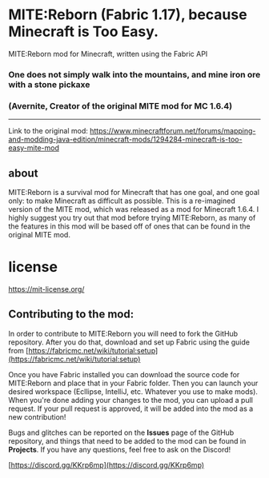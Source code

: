# MITE:Reborn (Fabric 1.17), because Minecraft is Too Easy.
MITE:Reborn mod for Minecraft, written using the Fabric API

### One does not simply walk into the mountains, and mine iron ore with a stone pickaxe
### (Avernite, Creator of the original MITE mod for MC 1.6.4)

***

Link to the original mod:
https://www.minecraftforum.net/forums/mapping-and-modding-java-edition/minecraft-mods/1294284-minecraft-is-too-easy-mite-mod

## about
MITE:Reborn is a survival mod for Minecraft that has one goal, and one goal only: to make Minecraft as difficult as possible.
This is a re-imagined version of the MITE mod, which was released as a mod for Minecraft 1.6.4.  I highly suggest you try out that mod
before trying MITE:Reborn, as many of the features in this mod will be based off of ones that can be found in the original MITE mod.

# license
https://mit-license.org/


## Contributing to the mod:
In order to contribute to MITE:Reborn you will need to fork the GitHub repository.
After you do that, download and set up Fabric using the guide from [https://fabricmc.net/wiki/tutorial:setup](https://fabricmc.net/wiki/tutorial:setup)

Once you have Fabric installed you can download the source code for MITE:Reborn and place that in your Fabric folder.  Then you can launch your desired workspace (Ecllipse, IntelliJ, etc.  Whatever you use to make mods).
When you're done adding your changes to the mod, you can upload a pull request.
If your pull request is approved, it will be added into the mod as a new contribution!

Bugs and glitches can be reported on the **Issues** page of the GitHub repository, and things that need to be added to the mod can be found in **Projects**.
If you have any questions, feel free to ask on the Discord!

[https://discord.gg/KKrp6mp](https://discord.gg/KKrp6mp)

